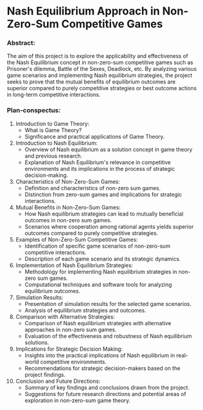 # Nash Equilibrium Approach in Non-Zero-Sum Competitive Games

### Abstract:

The aim of this project is to explore the applicability and effectiveness of the Nash Equilibrium concept in non-zero-sum competitive games such as Prisoner's dilemma, Battle of the Sexes, Deadlock, etc. By analyzing various game scenarios and implementing Nash equilibrium strategies, the project seeks to prove that the mutual benefits of equilibrium outcomes are superior compared to purely competitive strategies or best outcome actions in long-term competitive interactions.


### Plan-conspectus:

1. Introduction to Game Theory: 
	- What is Game Theory?
	- Significance and practical applications of Game Theory.
2. Introduction to Nash Equilibrium:
	- Overview of Nash equilibrium as a solution concept in game theory and previous research.
	- Explanation of Nash Equilibrium's relevance in competitive environments and its implications in the process of strategic decision-making.
3. Characteristics of Non-Zero-Sum Games:
	- Definition and characteristics of non-zero sum games.
	- Distinction from zero-sum games and implications for strategic interactions.
4. Mutual Benefits in Non-Zero-Sum Games:
	- How Nash equilibrium strategies can lead to mutually beneficial outcomes in non-zero sum games.
	- Scenarios where cooperation among rational agents yields superior outcomes compared to purely competitive strategies.
5. Examples of Non-Zero-Sum Competitive Games:
	- Identification of specific game scenarios of non-zero-sum competitive interactions.
	- Description of each game scenario and its strategic dynamics.
6. Implementation of Nash Equilibrium Strategies:
	- Methodology for implementing Nash equilibrium strategies in non-zero sum games.
	- Computational techniques and software tools for analyzing equilibrium outcomes.
7. Simulation Results:
	- Presentation of simulation results for the selected game scenarios.
	- Analysis of equilibrium strategies and outcomes.
8. Comparison with Alternative Strategies:
	- Comparison of Nash equilibrium strategies with alternative approaches in non-zero sum games.
	- Evaluation of the effectiveness and robustness of Nash equilibrium solutions.
9. Implications for Strategic Decision Making:
	- Insights into the practical implications of Nash equilibrium in real-world competitive environments.
	- Recommendations for strategic decision-makers based on the project findings.
10. Conclusion and Future Directions:
	- Summary of key findings and conclusions drawn from the project.
	- Suggestions for future research directions and potential areas of exploration in non-zero-sum game theory.
